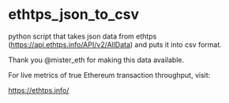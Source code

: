 # ethtps_json_to_csv
python script that takes json data from ethtps (https://api.ethtps.info/API/v2/AllData) and puts it into csv format.

Thank you @mister_eth for making this data available. 

For live metrics of true Ethereum transaction throughput, visit:

https://ethtps.info/

